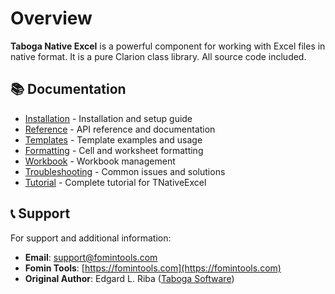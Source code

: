 # Overview

**Taboga Native Excel** is a powerful component for working with Excel files in native format. It is a pure Clarion class library. All source code included.

## 📚 Documentation

- [Installation](installation.md) - Installation and setup guide
- [Reference](reference.md) - API reference and documentation
- [Templates](templates.md) - Template examples and usage
- [Formatting](formatting.md) - Cell and worksheet formatting
- [Workbook](workbook.md) - Workbook management
- [Troubleshooting](troubleshooting.md) - Common issues and solutions
- [Tutorial](tutorial.md) - Complete tutorial for TNativeExcel

## 📞 Support

For support and additional information:

- **Email**: [support@fomintools.com](mailto:support@fomintools.com)
- **Fomin Tools**: [https://fomintools.com](https://fomintools.com)
- **Original Author**: Edgard L. Riba ([Taboga Software](https://web.archive.org/web/20220928040343/http://tabogasoftware.com/taboga_report_s_data_exporter_library.htm))


